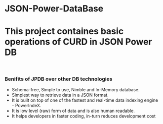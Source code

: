 # JSON-Power-DataBase
<h1>This project containes basic operations of CURD in JSON Power DB</h1>
<br>
<h3>Benifits of JPDB over other DB technologies</h3>
<p>
<ul>
  <li>Schema-free, Simple to use, Nimble and In-Memory database.</li>
  <li>Simplest way to retrieve data in a JSON format.</li>
  <li>It is built on top of one of the fastest and real-time data indexing engine - PowerIndeX.</li>
  <li>It is low level (raw) form of data and is also human readable.</li>
  <li>It helps developers in faster coding, in-turn reduces development cost</li>
</ul>
</p>

<br>
